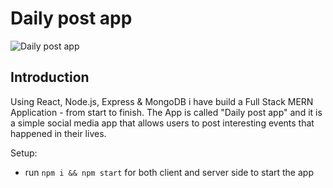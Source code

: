 # Daily post app

![Daily post app](https://github.com/Kshashank99/Dailypostapp-MERN-/master/Screenshot.png?raw=true)

## Introduction
Using React, Node.js, Express & MongoDB i have build a Full Stack MERN Application - from start to finish. The App is called "Daily post app" and it is a simple social media app that allows users to post interesting events that happened in their lives.


Setup:
- run ```npm i && npm start``` for both client and server side to start the app

